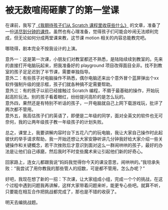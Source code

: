 # 被无数喧闹砸蒙了的第一堂课

在课前，我写了[《我期待孩子们从 Scratch 课程里收获些什么》](../0.思/0.%20我期待孩子们从%20Scratch%20课程里收获些什么.md) 的文章，准备了一份[详尽到分钟的课件](slides/1.pptx)。虽然也有心理准备，觉得孩子们可能会吵闹无法顺利完成，但无论如何分成两堂课来教，这节课 motion 相关的内容总能教完吧。

哪晓得，剧本完全不按我设计的上演。

意外一：这是第一次课，小朋友们对教室都还不熟悉，是陆陆续续到教室的。先来的直接打开电脑玩起来，把我准备好的 playground 项目改得面目全非。找不到教室的孩子足足迟到了半节课，需要单独指导。  
意外二：有些孩子对电脑操作不熟悉，偶尔电脑还来出个意外冒个蓝屏弹出个xx软件强制升级的提示框，孩子们就各种搞不定需要帮助。  
意外三：有的孩子以前已经接触过 Scratch 编程，不屑于最基础的操作，开始玩起高阶玩法。别的孩子看着眼红，纷纷提问高阶的是怎么玩的。  
意外四，果然还是有特别不听话的孩子，一开电脑就自己上网下载游戏玩，批评了两次都不管用。  
意外五，我高估孩子们的英语了，即便是二年级的同学，面对全英文的软件也无可奈何，我的让两年级孩子教一年级孩子的计划失败。  

总之，课堂上，我要讲解内容时台下五花八门的玩电脑，我让大家自己操作时此起彼伏的举手请求帮助，我一开始还想让大家安静听讲几分钟我好给大家介绍一些关键操作和关键概念，若干次挫败后才意识到面对这么一群闹哄哄的孩子，最好的办法是让他们自己琢磨，然后我时不时变些魔术来让引起他们新的好奇心。  

回家路上，连女儿都跟我说“妈妈我觉得你今天的课没意思，闹哄哄的。”我坦承失败：“我尝试了用你教我的那些管人的招数，可是都不管用，怎么办呢？”  

好吧，我现在想了新的一招：下次课，让大家组成小组，完成一个个的挑战，在这个过程中遇到问题我再讲解，这样大家带着问题来听，能更专心些吧。就算不听，只要能在相互合作把挑战都完成了，那也是不错的收获了。  

明天去编挑战题。  

